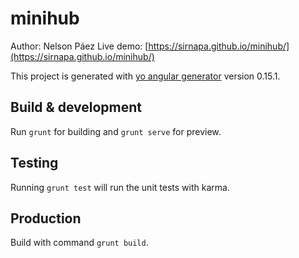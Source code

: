 # minihub

Author: Nelson Páez
Live demo: [https://sirnapa.github.io/minihub/](https://sirnapa.github.io/minihub/)

This project is generated with [yo angular generator](https://github.com/yeoman/generator-angular)
version 0.15.1.

## Build & development

Run `grunt` for building and `grunt serve` for preview.

## Testing

Running `grunt test` will run the unit tests with karma.

## Production

Build with command `grunt build`.
